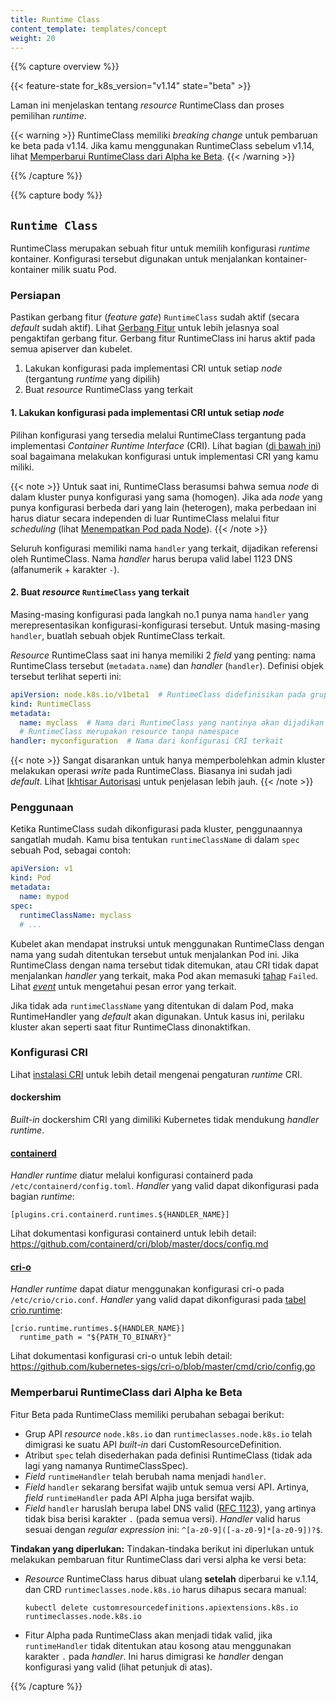 ```yaml
---
title: Runtime Class
content_template: templates/concept
weight: 20
---
```


{{% capture overview %}}

{{< feature-state for_k8s_version="v1.14" state="beta" >}}

Laman ini menjelaskan tentang *resource* RuntimeClass dan proses pemilihan *runtime*.

{{< warning >}}
RuntimeClass memiliki *breaking change* untuk pembaruan ke beta pada v1.14. Jika kamu menggunakan
RuntimeClass sebelum v1.14, lihat [Memperbarui RuntimeClass dari Alpha ke Beta](#memperbarui-runtimeclass-dari-alpha-ke-beta).
{{< /warning >}}

{{% /capture %}}


{{% capture body %}}

## `Runtime Class`

RuntimeClass merupakan sebuah fitur untuk memilih konfigurasi *runtime* kontainer. Konfigurasi
tersebut digunakan untuk menjalankan kontainer-kontainer milik suatu Pod.

### Persiapan

Pastikan gerbang fitur (*feature gate*) `RuntimeClass` sudah aktif (secara *default* sudah aktif).
Lihat [Gerbang Fitur](/docs/reference/command-line-tools-reference/feature-gates/) untuk lebih
jelasnya soal pengaktifan gerbang fitur.
Gerbang fitur RuntimeClass ini harus aktif pada semua apiserver dan kubelet.

1. Lakukan konfigurasi pada implementasi CRI untuk setiap *node* (tergantung *runtime* yang dipilih)
2. Buat *resource* RuntimeClass yang terkait

#### 1. Lakukan konfigurasi pada implementasi CRI untuk setiap *node*

Pilihan konfigurasi yang tersedia melalui RuntimeClass tergantung pada implementasi
*Container Runtime Interface* (CRI). Lihat bagian ([di bawah ini](#konfigurasi-cri))
soal bagaimana melakukan konfigurasi untuk implementasi CRI yang kamu miliki.

{{< note >}}
Untuk saat ini, RuntimeClass berasumsi bahwa semua *node* di dalam kluster punya
konfigurasi yang sama (homogen). Jika ada *node* yang punya konfigurasi berbeda dari
yang lain (heterogen), maka perbedaan ini harus diatur secara independen di luar RuntimeClass
melalui fitur *scheduling* (lihat [Menempatkan Pod pada Node](/docs/concepts/configuration/assign-pod-node/)).
{{< /note >}}

Seluruh konfigurasi memiliki nama `handler` yang terkait, dijadikan referensi oleh RuntimeClass.
Nama *handler* harus berupa valid label 1123 DNS (alfanumerik + karakter `-`).

#### 2. Buat *resource* `RuntimeClass` yang terkait

Masing-masing konfigurasi pada langkah no.1 punya nama `handler` yang merepresentasikan 
konfigurasi-konfigurasi tersebut. Untuk masing-masing `handler`, buatlah sebuah objek RuntimeClass terkait.

*Resource* RuntimeClass saat ini hanya memiliki 2 *field* yang penting: nama RuntimeClass tersebut
(`metadata.name`) dan *handler* (`handler`). Definisi objek tersebut terlihat seperti ini:

```yaml
apiVersion: node.k8s.io/v1beta1  # RuntimeClass didefinisikan pada grup API node.k8s.io
kind: RuntimeClass
metadata:
  name: myclass  # Nama dari RuntimeClass yang nantinya akan dijadikan referensi
  # RuntimeClass merupakan resource tanpa namespace
handler: myconfiguration  # Nama dari konfigurasi CRI terkait
```

{{< note >}}
Sangat disarankan untuk hanya memperbolehkan admin kluster melakukan operasi 
*write* pada RuntimeClass. Biasanya ini sudah jadi *default*. Lihat [Ikhtisar 
Autorisasi](/docs/reference/access-authn-authz/authorization/) untuk penjelasan lebih jauh.
{{< /note >}}

### Penggunaan

Ketika RuntimeClass sudah dikonfigurasi pada kluster, penggunaannya sangatlah mudah.
Kamu bisa tentukan `runtimeClassName` di dalam `spec` sebuah Pod, sebagai contoh:

```yaml
apiVersion: v1
kind: Pod
metadata:
  name: mypod
spec:
  runtimeClassName: myclass
  # ...
```

Kubelet akan mendapat instruksi untuk menggunakan RuntimeClass dengan nama yang sudah ditentukan tersebut
untuk menjalankan Pod ini. Jika RuntimeClass dengan nama tersebut tidak ditemukan, atau CRI tidak dapat
menjalankan *handler* yang terkait, maka Pod akan memasuki [tahap]((/docs/concepts/workloads/pods/pod-lifecycle/#pod-phase)) `Failed`.
Lihat [*event*](/docs/tasks/debug-application-cluster/debug-application-introspection/) untuk mengetahui pesan error yang terkait.

Jika tidak ada `runtimeClassName` yang ditentukan di dalam Pod, maka RuntimeHandler yang *default* akan digunakan.
Untuk kasus ini, perilaku kluster akan seperti saat fitur RuntimeClass dinonaktifkan.

### Konfigurasi CRI

Lihat [instalasi CRI](/docs/setup/cri/) untuk lebih detail mengenai pengaturan *runtime* CRI.

#### dockershim

*Built-in* dockershim CRI yang dimiliki Kubernetes tidak mendukung *handler runtime*.

#### [containerd](https://containerd.io/)

*Handler runtime* diatur melalui konfigurasi containerd pada `/etc/containerd/config.toml`.
*Handler* yang valid dapat dikonfigurasi pada bagian *runtime*:

```
[plugins.cri.containerd.runtimes.${HANDLER_NAME}]
```

Lihat dokumentasi konfigurasi containerd untuk lebih detail:
https://github.com/containerd/cri/blob/master/docs/config.md

#### [cri-o](https://cri-o.io/)

*Handler runtime* dapat diatur menggunakan konfigurasi cri-o pada `/etc/crio/crio.conf`.
*Handler* yang valid dapat dikonfigurasi pada [tabel crio.runtime](https://github.com/kubernetes-sigs/cri-o/blob/master/docs/crio.conf.5.md#crioruntime-table):

```
[crio.runtime.runtimes.${HANDLER_NAME}]
  runtime_path = "${PATH_TO_BINARY}"
```

Lihat dokumentasi konfigurasi cri-o untuk lebih detail:
https://github.com/kubernetes-sigs/cri-o/blob/master/cmd/crio/config.go


### Memperbarui RuntimeClass dari Alpha ke Beta

Fitur Beta pada RuntimeClass memiliki perubahan sebagai berikut:

- Grup API *resource* `node.k8s.io` dan `runtimeclasses.node.k8s.io` telah dimigrasi ke suatu
  API *built-in* dari CustomResourceDefinition.
- Atribut `spec` telah disederhakan pada definisi RuntimeClass (tidak ada lagi yang namanya
  RuntimeClassSpec).
- *Field* `runtimeHandler` telah berubah nama menjadi `handler`.
- *Field* `handler` sekarang bersifat wajib untuk semua versi API. Artinya, *field* `runtimeHandler`
  pada API Alpha juga bersifat wajib.
- *Field* `handler` haruslah berupa label DNS valid ([RFC 1123](https://tools.ietf.org/html/rfc1123)),
  yang artinya tidak bisa berisi karakter `.` (pada semua versi). *Handler* valid harus sesuai dengan
  *regular expression* ini: `^[a-z0-9]([-a-z0-9]*[a-z0-9])?$`.

**Tindakan yang diperlukan:** Tindakan-tindaka berikut ini diperlukan untuk melakukan
pembaruan fitur RuntimeClass dari versi alpha ke versi beta:

- *Resource* RuntimeClass harus dibuat ulang **setelah** diperbarui ke v.1.14, dan
  CRD `runtimeclasses.node.k8s.io` harus dihapus secara manual:
  ```
  kubectl delete customresourcedefinitions.apiextensions.k8s.io runtimeclasses.node.k8s.io
  ```
- Fitur Alpha pada RuntimeClass akan menjadi tidak valid, jika `runtimeHandler` tidak ditentukan atau 
  kosong atau menggunakan karakter `.` pada *handler*. Ini harus dimigrasi ke *handler* dengan
  konfigurasi yang valid (lihat petunjuk di atas).

{{% /capture %}}
